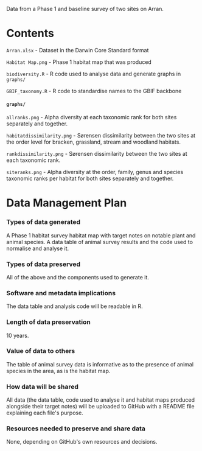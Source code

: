 Data from a Phase 1 and baseline survey of two sites on Arran.

# Contents
`Arran.xlsx` - Dataset in the Darwin Core Standard format

`Habitat Map.png` - Phase 1 habitat map that was produced

`biodiversity.R` - R code used to analyse data and generate graphs in `graphs/`

`GBIF_taxonomy.R` - R code to standardise names to the GBIF backbone

#### `graphs/`
`allranks.png` - Alpha diversity at each taxonomic rank for both sites separately and together.

`habitatdissimilarity.png` - Sørensen dissimilarity between the two sites at the order level for bracken, grassland, stream and woodland habitats.

`rankdissimilarity.png` - Sørensen dissimilarity between the two sites at each taxonomic rank.

`siteranks.png` - Alpha diversity at the order, family, genus and species taxonomic ranks per habitat for both sites separately and together.

# Data Management Plan
### Types of data generated
A Phase 1 habitat survey habitat map with target notes on notable plant and animal species. A data table of animal survey results and the code used to normalise and analyse it.

### Types of data preserved
All of the above and the components used to generate it.

### Software and metadata implications
The data table and analysis code will be readable in R.

### Length of data preservation
10 years.

### Value of data to others
The table of animal survey data is informative as to the presence of animal species in the area, as is the habitat map.

### How data will be shared
All data (the data table, code used to analyse it and habitat maps produced alongside their target notes) will be uploaded to GitHub with a README file explaining each file's purpose.

### Resources needed to preserve and share data
None, depending on GitHub's own resources and decisions.
